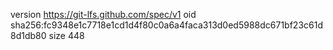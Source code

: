 version https://git-lfs.github.com/spec/v1
oid sha256:fc9348e1c7718e1cd1d4f80c0a6a4faca313d0ed5988dc671bf23c61d8d1db80
size 448
